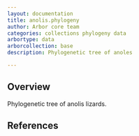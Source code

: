 ```yaml
---
layout: documentation
title: anolis.phylogeny
author: Arbor core team
categories: collections phylogeny data
arbortype: data
arborcollection: base
description: Phylogenetic tree of anoles

---
```


## Overview

Phylogenetic tree of anolis lizards.

## References

